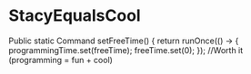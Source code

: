 # StacyEqualsCool
Public static Command setFreeTime() {
  return runOnce(() -> {
    programmingTime.set(freeTime);
    freeTime.set(0);
    }); 
//Worth it (programming = fun + cool)
